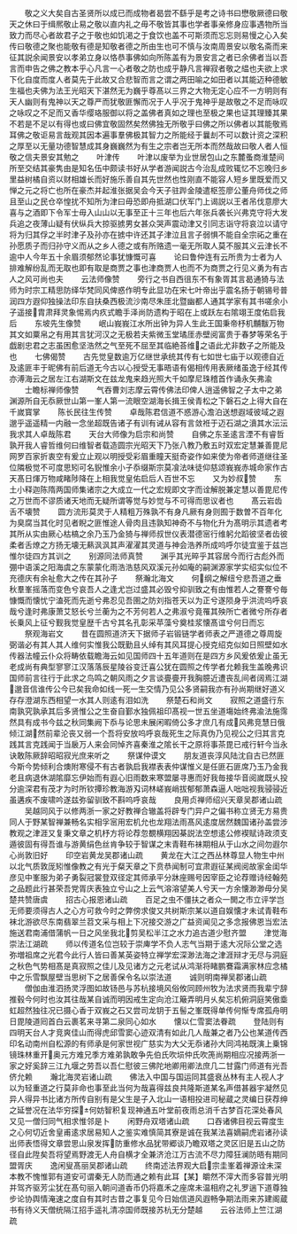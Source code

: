 <!-- { "loadSidebar": true } -->
　　敬之义大矣自古圣贤所以成已而成物者曷尝不繇乎是考之诗书曰懋敬厥德曰敬天之休曰于缉熈敬止易之敬以直内礼之毋不敬皆其事也学者事亲修身应事遇物所当致力而尽心者故君子之于敬也如饥渇之于食饮也盖不可斯须而忘忘则易慢之心入矣传曰敬德之聚也能敬有德是知敬者德之所由生也可不慎与汝南周景安以敬名斋而来征其説余闻景安以孝弟立身以恪恭事佛如向所陈盖有为景安言之者已余佛者当以吾言而申告之佛之教本乎心凡言一心者敬之防也成乎静凡言禅寂者敬之緼也夫欲上求下化自度而度人者莫先于此故又合悲智而言之谓之两田喻之如田者以其能迈种德敏生福也夫佛为法王光昭天下湛然无为巍乎尊髙以三界之大物无定心应不一方明则有天人幽则有鬼神以天之尊严而犹敬匪懈而况于人乎况于鬼神乎是故敬之不足而咏叹之咏叹之不足而又香华缨珞服御以将之盖佛者真如之理也至极之果也证其理臻其果不若是不足以有得也或曰佛宜敬固然矣然佛独无所敬乎曰佛之所以佛者以其能敬焉耳佛之敬讵易言哉观其因本遍事羣佛极其智力之所能经于曩刦不可以数计资之深积之厚至以无量功德智慧成其身巍巍然为有生之宗者岂无所本而然哉故曰敬人者人恒敬之信夫景安其勉之
　　叶津传
　　叶津以废举为业世居包山之东麓蚤商淮楚间所至交结其豪隽由是知名伍中颇读书好从学者游闻説古今治乱成败辄忆不忘晚归乡里益树橘自资以财相雄长而好施乐善自其先世然也性刚直不能容人短乡里既爱而又惮之元之将亡也所在豪杰并起淮张据吴会今天子驻跸金陵遣枢签廖公董舟师伐之师且至山之民仓卒惶扰不知所为津曰毋恐即舟抵湖口伏军门上谒説以王者吊伐意廖大喜与之酒即下令军士毋入山山以无事至正十三年也后六年张兵袭长兴弗克守将大发兵追之夜薄山疑有伏纵兵大掠驱掳男女甚众哭声震动津又引同志诣守将哀泣以请守将为归其俘之半时津子及孙亦在掳中许还其子津泣且言子弱惧不能自全宗祏之重在孙愿质子而归孙守义而从之乡人德之或有所赂遗一毫无所取人莫不服其义云津长不逾中人今年五十余眉须郁然论事犹慷慨可喜
　　论曰鲁仲连有云所贵为士者为人排难解纷乱而无取也即有取是商贾之事也津商贾人也而不为商贾之行见义勇为有古人之风可尚也夫
　　云法师像赞
　　旁行之书自西徂东不有象胥其言曷通猗与法师为时宗工精思防绎华梵同风俾惑作明专此显功在宋七叶帝出乎震名扬于朝锡号普润四方遐仰独操法印东自扶桑西极流沙南尽朱厓北暨幽都人通其学家有其书嗟余小子遥接胄肃拜灵象惕焉内疚式瞻手泽尚防遗构于昭在上或跃左右隂翊王度佑启我后
　　东坡先生像赞
　　岷山峩峩江水所出钟为异人生此王国秉帝杼机黼黻万物其文如粟帛之有用其言犹河汉之无极若夫紫微玉堂璚厓赤壁阅富贵于春梦等荣名于戯剧忠君之志虽困愈坚浩然之气至死不屈至其临絶荅维之语此尤非数子之所能及也
　　七佛偈赞
　　古先觉皇数逾万亿继世承统其传有七如世七庙于以观德自近及逺匪丰于昵佛有前后道无今古以心授受无事晤语有偈相传用表厥绪虽逸于经其传亦溥海云之居左江右湖斯文在兹龙鬼来趋光照大千如摩尼珠稽首作诵永矢弗渝
　　士瞻标禅师像赞
　　气吞曹刘志摩云霄传佛法印俾人逍遥佛智之子太中之弟渊源所自无忝厥世山第一峯人第一流眼空湖海长揖王侯青松之下磐石之上得大自在千嵗寳掌
　　陈长民往生传赞
　　卓哉陈君信道不惑游心澹泊送想遐域彼域之遐邈乎遥遥精一内融一念坐超既告诸子有训有诫从容有言敛袵于迈石湖之濆其水沄沄我求其人卓哉陈君
　　天台大师像为启宗和尚赞
　　自佛之东圣逺言湮不有睿哲孰开我人睿哲维何曰维智者载造圆宗光昭天下乃张八教乃敷五时双宏定慧兼善毘尼网罗百家折衷空有爰立止观以明授受彩眉重瞳天挺奇姿作如来使为帝者师道继往圣位隣极觉不可度思矧可名貎惟余小子忝缀斯宗莫飡法味徒仰慈颂峩峩赤城命家作古天髙日煇万物咸睹陟降在上相我觉皇佑启后人百世不忘
　　又为妙叔赞
　　东土小释迦陈隋两国师集诸宗之大成立一代之宏规即文字而诠解脱兼定慧以善毘尼传之万世而不谬质诸天地而无疑所谓等觉与妙觉与不可得而思议者也
　　髙云岩齿舌不壊赞
　　圆方流形莫灵于人精粗万殊孰不有身凡厥有身则囿于数曽不百年化为臭腐当其化时见者睨之匪惟途人骨肉且违孰知神奇不与物化升为髙明示其遗者考其所从实由厥心枯槁之余乃玉乃金猗与禅师叔世仪表潜德宻行维躬允蹈彼坚者齿彼柔者舌燎之方扬无壊无爇沨沨其声濯濯其灵道与神会浩养所成呜呼尔徒宜鉴于兹岂惟尔徒四方其训之
　　别源同法师真赞
　　渊乎其光晬乎其容居今而行古彪外而弸中语溪之阳海虞之东蒙蒙化雨浩浩慈风双溪元孙如庵的嗣渊源家学实绍实似位不充德庆有余祉愈大之传在其孙子
　　祭瀚北海文
　　何纲之解纽兮悲吾道之垂秋羣峯摇落而变色兮哀吾人之逢尤岂过盛其必毁兮抑驯致之有由惟若人之謇謇兮毎慷慨而懐忧宁溘死而先逝兮弗忍见吾圉之防刘指苍天以为正兮遂陨身乎洪流呜呼哀哉兮逢时弗康萧艾怒长兮兰蘅为之不芳何若人之弗淑兮竟罹其殃所亡者微兮所存者长乗风上征兮觐我觉皇歴千古兮其名孔彰采苹藻兮奠桂浆懐髙谊兮何日而忘
　　祭观海岩文
　　昔在圆照道济天下据师子岩锻链学者师表之严道德之尊周旋弼谐必有其人其人维何实惟我公既勤且乆绰有其风耳提心授克绍克似如日照壁如水传器法幢云仆众将畴依载瞻海云如见国师四十五年道则在是四方乡风爰依爰止虽无老成尚有典型寥寥江汉落落辰星陵谷变迁喜公犹在圆照之传学者允赖我生盖晚弗识国师前言往行于此求之鸟鸣之朝风雨之夕言谈亹亹开我胸臆近遭丧乱间者阔焉江湖邈音信谁传公今已矣我命如线一死一生交情乃见公多贤嗣我亦有孙尚期继好道义存存澄湖东西相望一水其人则逺有泪如洗
　　祭楚石和尚文
　　寂照之道盛行东南孰究孰承其后多贤惟公之生奋自鄞水独佩祖印髙视一世五坐道塲始终弗渝法施霈然具有成书今兹之秋同集阙下忝与论思未展闲暇倚公多才庶几有成风弗竞慧日俄倾江湖然前辈沦丧又弱一个吾将安放呜呼哀哉死生之际真伪乃见视公之归其言克践其言克践闻于当扆万人来会同悼齐喜秦淮之隂长干之原将事茶毘已戒行轩今当永诀敢陈厥辞昭昭寂光庶来听之
　　祭谋仲谟文
　　朋友道丧淳风陆沈自古已然匪今斯今势倾利合燠附寒侵不有古者孰启我襟表表仲谋惟义是任匪石匪席乃玉乃金我老且病退休湖隂靡忘伊始而有遐心旧雨数来寒盟屡寻惠而好我毎接华音阅嵗既乆投分逾深君有茂才为时所钦撢珍教海游刄词林嵯峩峭拔郁郁萧森逼人咄咄视我骎骎近虽遘疾不废啸吟遂兹弥留驯致不斟呜呼哀哉
　　良用贞禅师绍兴天章吴郡诸山疏
　　吴越同风于以修两浙一家之好教禅合辙盖将辟专门异户之偏书称立贤无方易贵同人于野某智禅兼畅名实相孚宻用宏机允也龙翔法雨髙风逺度居然魏国诸孙盖尝涉教观之津涯又复秉文章之机杼方将论荐忽覩横翔因棊説法空想逺公修褉赋诗政须支遁彼固有得吾谁与游黄绢色丝肯争较于智谋之末青鞋布袜期相从于山水之间勿遐尔心尚敦旧好
　　印空岩黄龙吴郡诸山疏
　　黄龙在大江之西丛林尊显人物生中州以北气质敦厐矧惟像教之有光于粲天章之下贲恭闻制可宜肃遐征某阀阅故家金闺华彦见中峯服为弟子勇裂冠裳登双径定其师承平分牀座赐号因宰臣之论荐赠诗经翰苑之品题此行甚荣吾党胥庆表独立兮山之上云气溶溶望美人兮天一方余懐渺渺毋分吴楚共赞唐虞
　　招古心报恩诸山疏
　　百足之虫不僵扶之者众一閧之市立评学岂无师要须得古人之心方可救今时之弊傍求俊又共树斯宗某以道自娱懐才未试青鞋布袜北游欲尽东南翡翠兰苕文采与相上下况接交游之广益资闻见之多念报佛恩当宏法施送君南浦借蒲帆一日之风坐我北剪吴松半江之水力追古道少慰齐盟
　　津觉海崇法江湖疏
　　师以传道名位岂较于崇庳学不负人志气当期于逺大况际公堂之选弥増祖席之光君今此行人皆曰善某英姿特立禅学宏深渺法海之津涯辩才无尽与洞庭之秋色气势相髙是真寂照之佳儿及见诸方之元老试从鸿渐将睹鹏鶱霜满家林应念橘中之乐雪飘屋壁当思树下之居善保令名以崇法道
　　诚则明南禅吴郡诸山疏
　　僧伽由淮泗扬灵浮图如故钖邑与苏杭接境风俗攸同顾州牧为法求贤而我辈宁辞推毂今何时也汝其往哉某自诚而明因戒生定向沧江簸弄明月乆矣忘机俯洞庭笑傲埀虹超然独往况已摄心香于双峩之石又尝司龙钥于五髻之峯既得单传何惭专席孤舟明日毘陵道囘首白云裹茗来寻第二泉同心如水
　　懐以仁雪窦法眷疏
　　登陆则有四明天台人才竞爽佳山而得虎邱雪窦心迹双清有如此几人哉兼之者乃公也某道传西印名动南州自松源的有师承是何家世视广慈实为大父无忝诸孙大同鸿祐既演上乗锦镜珠林重开奥元方难兄季方难弟孰敢争先伯氏吹埙仲氏吹箎尚期相应况接两浙一家之好奚辞三江九堰之劳吾以吾仁慰彼三佛陀地卿用卿法庶几二甘露门师道有光吾侪允赖
　　瀚北海灵岩诸山疏
　　佛法入中国与国运同其盛衰丛林有主人视人才以为轻重道之行莫非命也事至此当何为哉喜得兹良共隆斯道某名声借甚器宇凝然见异人得异书比诸方所传自别有是父生是子入北山一语相投进司秘蔵之灵编日获荐绅之延誉况在法华穷探何妨智积复现神通五叶堂前夜雨总消千古梦百花深处春风又见一僧归同气相求惟邻是卜
　　闲野舟双塔诸山疏
　　口吞诸佛目视云霄度生之心何切近舍皇甫逺求居易知人之鉴实难慎简其寮是诚在我某法喜嫡嗣虎岩诸孙读出师表悟得文章尝思山泉发挥防重修水品犹带郷谈乃瞻双塔之灵区旧是五山之防径自此陞矣吾将望焉野渡无人舟自横才全兼济沧江万古流不尽力障狂澜防晤有期同盟胥庆
　　逸闲叟髙丽吴郡诸山疏
　　终南述法界观大启宗圭峯着禅源诠未深本教不愧惟郭有道安可谓秦无人防而通之赖有此耳【某】皭然不滓大而多容普光明并驾齐驱芳尘犹在髙句丽入朝问道香币仍将嘉禾之座席未温相府之礼罗遄下道尊独步论协舆情淹速之度自有其时古昔之事复见今日始信道风遐畅争期法雨来苏建阁蔵书有待义天僧统隔江招手遥礼清凉国师既接苏杭无分楚越
　　云谷法师上竺江湖疏
